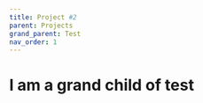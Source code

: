 ```yaml
---
title: Project #2
parent: Projects
grand_parent: Test
nav_order: 1
---
```


# I am a grand child of test

